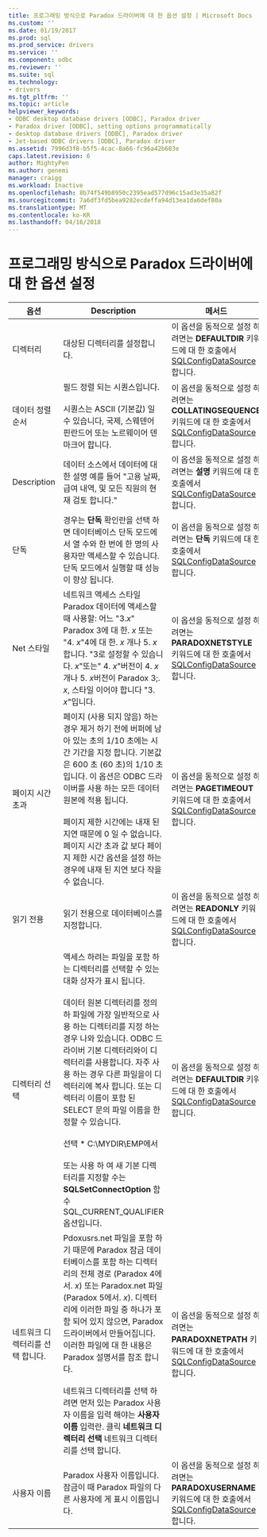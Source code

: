 ```yaml
---
title: 프로그래밍 방식으로 Paradox 드라이버에 대 한 옵션 설정 | Microsoft Docs
ms.custom: ''
ms.date: 01/19/2017
ms.prod: sql
ms.prod_service: drivers
ms.service: ''
ms.component: odbc
ms.reviewer: ''
ms.suite: sql
ms.technology:
- drivers
ms.tgt_pltfrm: ''
ms.topic: article
helpviewer_keywords:
- ODBC desktop database drivers [ODBC], Paradox driver
- Paradox driver [ODBC], setting options programmatically
- desktop database drivers [ODBC], Paradox driver
- Jet-based ODBC drivers [ODBC], Paradox driver
ms.assetid: 7996d3f8-b5f5-4cac-8a66-fc96a42b603e
caps.latest.revision: 6
author: MightyPen
ms.author: genemi
manager: craigg
ms.workload: Inactive
ms.openlocfilehash: 8b74f549b8950c2395ead577d96c15ad3e35a82f
ms.sourcegitcommit: 7a6df3fd5bea9282ecdeffa94d13ea1da6def80a
ms.translationtype: MT
ms.contentlocale: ko-KR
ms.lasthandoff: 04/16/2018
---
```

# <a name="setting-options-programmatically-for-the-paradox-driver"></a>프로그래밍 방식으로 Paradox 드라이버에 대 한 옵션 설정
|옵션|Description|메서드|  
|------------|-----------------|------------|  
|디렉터리|대상된 디렉터리를 설정합니다.|이 옵션을 동적으로 설정 하려면는 **DEFAULTDIR** 키워드에 대 한 호출에서 [SQLConfigDataSource](../../odbc/microsoft/sqlconfigdatasource-paradox-driver.md)합니다.|  
|데이터 정렬 순서|필드 정렬 되는 시퀀스입니다.<br /><br /> 시퀀스는 ASCII (기본값) 일 수 있습니다, 국제, 스웨덴어 핀란드어 또는 노르웨이어 덴마크어 합니다.|이 옵션을 동적으로 설정 하려면는 **COLLATINGSEQUENCE** 키워드에 대 한 호출에서 [SQLConfigDataSource](../../odbc/microsoft/sqlconfigdatasource-paradox-driver.md)합니다.|  
|Description|데이터 소스에서 데이터에 대 한 설명 예를 들어 "고용 날짜, 급여 내역, 및 모든 직원의 현재 검토 합니다."|이 옵션을 동적으로 설정 하려면는 **설명** 키워드에 대 한 호출에서 [SQLConfigDataSource](../../odbc/microsoft/sqlconfigdatasource-paradox-driver.md)합니다.|  
|단독|경우는 **단독** 확인란을 선택 하면 데이터베이스 단독 모드에서 열 수와 한 번에 한 명의 사용자만 액세스할 수 있습니다. 단독 모드에서 실행할 때 성능이 향상 됩니다.|이 옵션을 동적으로 설정 하려면는 **단독** 키워드에 대 한 호출에서 [SQLConfigDataSource](../../odbc/microsoft/sqlconfigdatasource-paradox-driver.md)합니다.|  
|Net 스타일|네트워크 액세스 스타일 Paradox 데이터에 액세스할 때 사용할: 어느 "3.*x*" Paradox 3에 대 한. *x* 또는 "4. *x*"4에 대 한. *x* 개나 5. *x*합니다. "3로 설정할 수 있습니다. *x*"또는" 4. *x*"버전이 4. *x* 개나 5. *x*버전이 Paradox 3;. *x*, 스타일 이어야 합니다 "3. *x*"입니다.|이 옵션을 동적으로 설정 하려면는 **PARADOXNETSTYLE** 키워드에 대 한 호출에서 [SQLConfigDataSource](../../odbc/microsoft/sqlconfigdatasource-paradox-driver.md)합니다.|  
|페이지 시간 초과|페이지 (사용 되지 않음) 하는 경우 제거 하기 전에 버퍼에 남아 있는 초의 1/10 초에는 시간 기간을 지정 합니다. 기본값은 600 초 (60 초)의 1/10 초입니다. 이 옵션은 ODBC 드라이버를 사용 하는 모든 데이터 원본에 적용 됩니다.<br /><br /> 페이지 제한 시간에는 내재 된 지연 때문에 0 일 수 없습니다. 페이지 시간 초과 값 보다 페이지 제한 시간 옵션을 설정 하는 경우에 내재 된 지연 보다 작을 수 없습니다.|이 옵션을 동적으로 설정 하려면는 **PAGETIMEOUT** 키워드에 대 한 호출에서 [SQLConfigDataSource](../../odbc/microsoft/sqlconfigdatasource-paradox-driver.md)합니다.|  
|읽기 전용|읽기 전용으로 데이터베이스를 지정합니다.|이 옵션을 동적으로 설정 하려면는 **READONLY** 키워드에 대 한 호출에서 [SQLConfigDataSource](../../odbc/microsoft/sqlconfigdatasource-paradox-driver.md)합니다.|  
|디렉터리 선택|액세스 하려는 파일을 포함 하는 디렉터리를 선택할 수 있는 대화 상자가 표시 됩니다.<br /><br /> 데이터 원본 디렉터리를 정의 하 파일에 가장 일반적으로 사용 하는 디렉터리를 지정 하는 경우 나와 있습니다. ODBC 드라이버 기본 디렉터리와이 디렉터리를 사용합니다. 자주 사용 하는 경우 다른 파일을이 디렉터리에 복사 합니다. 또는 디렉터리 이름이 포함 된 SELECT 문의 파일 이름을 한정할 수 있습니다.<br /><br /> 선택 \* C:\MYDIR\EMP에서<br /><br /> 또는 사용 하 여 새 기본 디렉터리를 지정할 수는 **SQLSetConnectOption** 함수 SQL_CURRENT_QUALIFIER 옵션입니다.|이 옵션을 동적으로 설정 하려면는 **DEFAULTDIR** 키워드에 대 한 호출에서 [SQLConfigDataSource](../../odbc/microsoft/sqlconfigdatasource-paradox-driver.md)합니다.|  
|네트워크 디렉터리를 선택 합니다.|Pdoxusrs.net 파일을 포함 하기 때문에 Paradox 잠금 데이터베이스를 포함 하는 디렉터리의 전체 경로 (Paradox 4에서. *x*) 또는 Paradox.net 파일 (Paradox 5에서. *x*). 디렉터리에 이러한 파일 중 하나가 포함 되어 있지 않으면, Paradox 드라이버에서 만들어집니다. 이러한 파일에 대 한 내용은 Paradox 설명서를 참조 합니다.<br /><br /> 네트워크 디렉터리를 선택 하려면 먼저 있는 Paradox 사용자 이름을 입력 해야는 **사용자 이름** 입력란. 클릭 **네트워크 디렉터리 선택** 네트워크 디렉터리를 선택 합니다.|이 옵션을 동적으로 설정 하려면는 **PARADOXNETPATH** 키워드에 대 한 호출에서 [SQLConfigDataSource](../../odbc/microsoft/sqlconfigdatasource-paradox-driver.md)합니다.|  
|사용자 이름|Paradox 사용자 이름입니다. 잠금이 때 Paradox 파일의 다른 사용자에 게 표시 이름입니다.|이 옵션을 동적으로 설정 하려면는 **PARADOXUSERNAME** 키워드에 대 한 호출에서 [SQLConfigDataSource](../../odbc/microsoft/sqlconfigdatasource-paradox-driver.md)합니다.|
